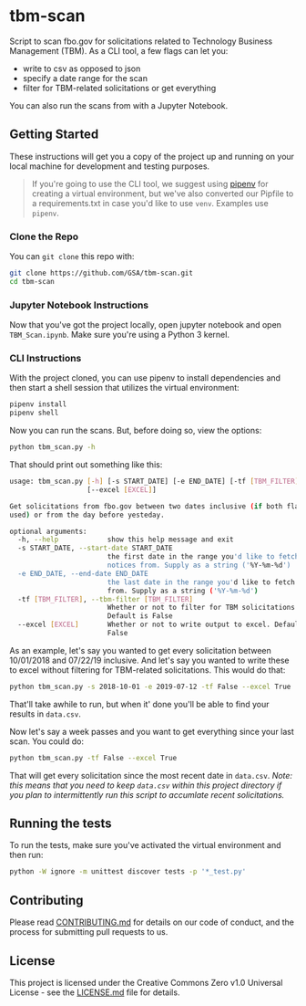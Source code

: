 # tbm-scan
Script to scan fbo.gov for solicitations related to Technology Business Management (TBM). As a CLI tool, a few flags can let you:
 - write to csv as opposed to json
 - specify a date range for the scan
 - filter for TBM-related solicitations or get everything
 
 You can also run the scans from with a Jupyter Notebook.

## Getting Started

These instructions will get you a copy of the project up and running on your local machine for development and testing purposes. 

>If you're going to use the CLI tool, we suggest using [pipenv](https://docs.pipenv.org/en/latest/) for creating a virtual environment, but we've also converted our Pipfile to a requirements.txt in case you'd like to use `venv`. Examples use `pipenv`.


### Clone the Repo

You can `git clone` this repo with:

```bash
git clone https://github.com/GSA/tbm-scan.git
cd tbm-scan
```

### Jupyter Notebook Instructions
Now that you've got the project locally, open jupyter notebook and open `TBM_Scan.ipynb`. Make sure you're using a Python 3 kernel.

### CLI Instructions
With the project cloned, you can use pipenv to install dependencies and then start a shell session that utilizes the virtual environment:

```bash
pipenv install
pipenv shell
```

Now you can run the scans. But, before doing so, view the options:

```bash
python tbm_scan.py -h
```

That should print out something like this:

```bash
usage: tbm_scan.py [-h] [-s START_DATE] [-e END_DATE] [-tf [TBM_FILTER]]
                   [--excel [EXCEL]]

Get solicitations from fbo.gov between two dates inclusive (if both flags are
used) or from the day before yesteday.

optional arguments:
  -h, --help            show this help message and exit
  -s START_DATE, --start-date START_DATE
                        the first date in the range you'd like to fetch
                        notices from. Supply as a string ('%Y-%m-%d')
  -e END_DATE, --end-date END_DATE
                        the last date in the range you'd like to fetch notices
                        from. Supply as a string ('%Y-%m-%d')
  -tf [TBM_FILTER], --tbm-filter [TBM_FILTER]
                        Whether or not to filter for TBM solicitations.
                        Default is False
  --excel [EXCEL]       Whether or not to write output to excel. Default is
                        False
```                        

As an example, let's say you wanted to get every solicitation between 10/01/2018 and 07/22/19 inclusive. And let's say you wanted to write these to excel without filtering for TBM-related solicitations. This would do that:

```bash
python tbm_scan.py -s 2018-10-01 -e 2019-07-12 -tf False --excel True
```

That'll take awhile to run, but when it' done you'll be able to find your results in `data.csv`. 

Now let's say a week passes and you want to get everything since your last scan. You could do:

```bash
python tbm_scan.py -tf False --excel True
```

That will get every solicitation since the most recent date in `data.csv`. *Note: this means that you need to keep `data.csv` within this project directory if you plan to intermittently run this script to accumlate recent solicitations.* 


## Running the tests

To run the tests, make sure you've activated the virtual environment and then run:

```bash
python -W ignore -m unittest discover tests -p '*_test.py'
```

## Contributing

Please read [CONTRIBUTING.md](https://github.com/GSA/tbm-scan/.github/CONTRIBUTING.md) for details on our code of conduct, and the process for submitting pull requests to us.

## License

This project is licensed under the Creative Commons Zero v1.0 Universal License - see the [LICENSE.md](https://github.com/GSA/tbm-scan/.github/LICENSE.md) file for details.
